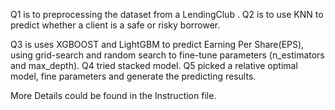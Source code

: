 Q1 is to preprocessing the dataset from a LendingClub . 
Q2 is to use KNN to predict whether a client is a safe or risky borrower.

Q3 is uses XGBOOST and LightGBM to predict Earning Per Share(EPS), using grid-search and random search to fine-tune parameters (n_estimators and max_depth).
Q4 tried stacked model.
Q5 picked a relative optimal model, fine parameters and generate the predicting results.

More Details could be found in the Instruction file.